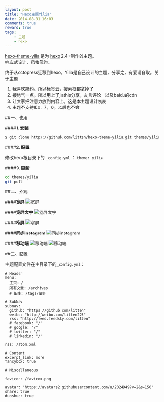 ```yaml
---
layout: post
title: "Hexo主题Yilia"
date: 2014-08-31 16:03
comments: true
reward: true
tags: 
	- 主题 
	- hexo
---
```


[hexo-theme-yilia](https://github.com/litten/hexo-theme-yilia) 是为 [hexo](https://github.com/tommy351/hexo) 2.4+制作的主题。     
响应式设计，风格简约。

终于从octopress迁移到hexo。Yilia是自己设计的主题，分享之，有爱请自取。关于主题：

1. 我喜欢简约。所以标签云，搜索框都拿掉了
2. 接地气一点。所以用上了jiathis分享，友言评论，以及baidu的cdn
3. 让大家把注意力放到内容上。这是本主题设计初衷
4. 主题不支持IE6，7，8。以后也不会



##一、使用

####**1. 安装**

``` bash
$ git clone https://github.com/litten/hexo-theme-yilia.git themes/yilia
```

####**2. 配置**

修改hexo根目录下的 `_config.yml` ： `theme: yilia`

####**3. 更新**

``` bash
cd themes/yilia
git pull
```

##二、外观

####**宽屏**
![宽屏](http://littendomo.sinaapp.com/yilia/yilia-pc1.png)        

####**宽屏文字**
![宽屏文字](http://littendomo.sinaapp.com/yilia/yilia-pc2.png)   

####**窄屏**
![窄屏](http://littendomo.sinaapp.com/yilia/yilia-pc3.png)     

####**同步instagram**
![同步instagram](http://littendomo.sinaapp.com/yilia/yilia-pc4.png)

####**移动端**
![移动端](http://littendomo.sinaapp.com/yilia/yilia-mobile.png)
![移动端](http://littendomo.sinaapp.com/yilia/yilia-mobile2.png)   

##三、配置

主题配置文件在主目录下的`_config.yml`：

```
# Header
menu:
  主页: /
  所有文章: /archives
  # 旧事: /tags/旧事

# SubNav
subnav:
  github: "https://github.com/litten"
  weibo: "http://weibo.com/litten225"
  rss: "http://feed.feedsky.com/litten"
  # facebook: "/"
  # google: "/"
  # twitter: "/"
  # linkedin: "/"

rss: /atom.xml

# Content
excerpt_link: more
fancybox: true

# Miscellaneous

favicon: /favicon.png

avatar: "https://avatars2.githubusercontent.com/u/2024949?v=2&s=150"
share: true
duoshuo: true
```